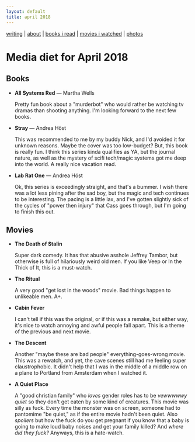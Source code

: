 ```yaml
---
layout: default
title: april 2018
---
```


[writing](~/index.md) | [about](../about.md) | [books i read](/books.md) | [movies i watched](../movies.md) | [photos](http://vsco.co/brookshelley/images/1)

# Media diet for April 2018

## Books

- **All Systems Red** — Martha Wells

    Pretty fun book about a "murderbot" who would rather be watching tv dramas
    than shooting anything. I'm looking forward to the next few books.

- **Stray** — Andrea Höst

    This was recommended to me by my buddy Nick, and I'd avoided it for unknown
    reasons. Maybe the cover was too low-budget? But, this book is really fun.
    I think this series kinda qualifies as YA, but the journal nature, as well
    as the mystery of scifi tech/magic systems got me deep into the world. A
    really nice vacation read.

- **Lab Rat One** — Andrea Höst

    Ok, this series is exceedingly straight, and that's a bummer. I wish there
    was a lot less pining after the sad boy, but the magic and tech continues
    to be interesting. The pacing is a little lax, and I've gotten slightly
    sick of the cycles of "power then injury" that Cass goes through, but I'm
    going to finish this out.

## Movies

- **The Death of Stalin**

    Super dark comedy. It has that abusive asshole Jeffrey Tambor, but
    otherwise is full of hilariously weird old men. If you like Veep or In the
    Thick of It, this is a must-watch.

- **The Ritual**

    A very good "get lost in the woods" movie. Bad things happen to unlikeable
    men. A+.

- **Cabin Fever**

    I can't tell if this was the original, or if this was a remake, but either
    way, it's nice to watch annoying and awful people fall apart. This is a
    theme of the previous and next movie.

- **The Descent**

    Another "maybe these are bad people" everything-goes-wrong movie. This was
    a rewatch, and yet, the cave scenes still had me feeling super
    claustrophobic. It didn't help that I was in the middle of a middle row on
    a plane to Portland from Amsterdam when I watched it.

- **A Quiet Place**

    A "good christian family" who _loves_ gender roles has to be _vewwwwwy
    quiet_ so they don't get eaten by some kind of creatures. This movie was
    silly as fuck. Every time the monster was on screen, someone had to
    pantomime "be quiet," as if the entire movie hadn't been quiet. Also
    _spoilers_ but how the fuck do you get pregnant if you know that a baby is
    going to make loud baby noises and get your family killed? And _where did
    they fuck?_ Anyways, this is a hate-watch.
